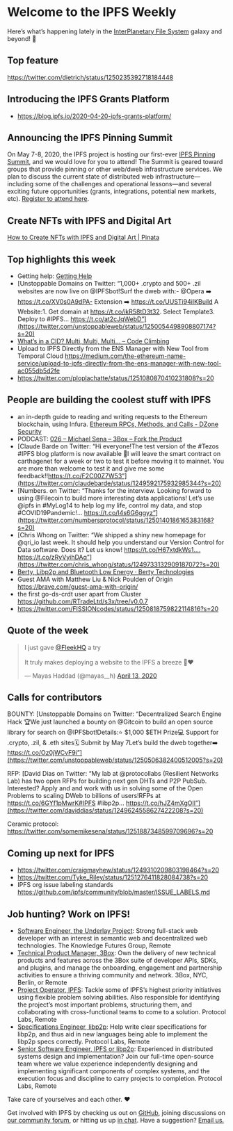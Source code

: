 # Welcome to the IPFS Weekly

Here’s what’s happening lately in the [InterPlanetary File System](https://ipfs.io/) galaxy and beyond! 🚀

## Top feature
https://twitter.com/dietrich/status/1250235392718184448


## Introducing the IPFS Grants Platform

* https://blog.ipfs.io/2020-04-20-ipfs-grants-platform/


## Announcing the IPFS Pinning Summit

On May 7-8, 2020, the IPFS project is hosting our first-ever [IPFS Pinning Summit](https://ipfspinningsummit.com/), and we would love for you to attend! The Summit is geared toward groups that provide pinning or other web/dweb infrastructure services. We plan to discuss the current state of distributed web infrastructure—including some of the challenges and operational lessons—and several exciting future opportunities (grants, integrations, potential new markets, etc). [Register to attend here](https://www.eventbrite.com/e/ipfs-pinning-summit-registration-102720606098).


## Create NFTs with IPFS and Digital Art
[How to Create NFTs with IPFS and Digital Art | Pinata](https://medium.com/pinata/ipfs-nfts-and-persistent-artwork-50a129587a36)


## Top highlights this week
* Getting help: [Getting Help](https://ipfs.io/help/)
* [Unstoppable Domains on Twitter: “1,000+ .crypto and 500+ .zil websites are now live on @IPFSbot!Surf the dweb with:- @Opera ➡️ https://t.co/XV0s0A9dPA- Extension ➡️ https://t.co/UUSTi94iIKBuild A Website:1. Get domain at https://t.co/ikR58tD3t32. Select Template3. Deploy to #IPFS… https://t.co/at2cJqWebD”](https://twitter.com/unstoppableweb/status/1250054498908807174?s=20)
* [What’s in a CID? Multi, Multi, Multi… – Code Climbing](https://codeclimbing.com/whats-in-a-cid-multi-multi-multi/)
* Upload to IPFS Directly from the ENS Manager with New Tool from Temporal Cloud https://medium.com/the-ethereum-name-service/upload-to-ipfs-directly-from-the-ens-manager-with-new-tool-ac055db5d2fe
* https://twitter.com/ploplachatte/status/1251080870410231808?s=20


## People are building the coolest stuff with IPFS
* an in-depth guide to reading and writing requests to the Ethereum blockchain, using Infura. [Ethereum RPCs, Methods, and Calls - DZone Security](https://dzone.com/articles/ethereum-rpcs-methods-and-calls)
* PODCAST: [026 – Michael Sena – 3Box – Fork the Product](https://forktheproduct.com/episodes/026-michael-sena-3box/)
* [Claude Barde on Twitter: “Hi everyone!The test version of the #Tezos #IPFS blog platform is now available 🥳I will leave the smart contract on carthagenet for a week or two to test it before moving it to mainnet. You are more than welcome to test it and give me some feedback!!https://t.co/F2C00Z7W53”](https://twitter.com/claudebarde/status/1249592175932985344?s=20)
* [Numbers. on Twitter: “Thanks for the interview. Looking forward to using @Filecoin to build more interesting data applications! Let’s use @ipfs in #MyLog14 to help log my life, control my data, and stop #COVID19Pandemic!… https://t.co/I4s6G6ggyz”](https://twitter.com/numbersprotocol/status/1250140186165383168?s=20)
* [Chris Whong on Twitter: “We shipped a shiny new homepage for @qri_io last week.  It should help you understand our Version Control for Data software.  Does it?  Let us know! https://t.co/H67xtdkWs1.… https://t.co/zRyVyihDAq”](https://twitter.com/chris_whong/status/1249733132909187072?s=20)
* [Berty, Libp2p and Bluetooth Low Energy · Berty Technologies](https://berty.tech/blog/bluetooth-low-energy)
* Guest AMA with Matthew Liu & Nick Poulden of Origin https://brave.com/guest-ama-with-origin/
* the first go-ds-crdt user apart from Cluster https://github.com/RTradeLtd/s3x/tree/v0.0.7
* https://twitter.com/FISSIONcodes/status/1250818759822114816?s=20


## Quote of the week

<blockquote class="twitter-tweet"><p lang="en" dir="ltr">I just gave <a href="https://twitter.com/FleekHQ?ref_src=twsrc%5Etfw">@FleekHQ</a> a try<br><br>It truly makes deploying a website to the IPFS a breeze 💯❤️</p>&mdash; Mayas Haddad (@mayas__h) <a href="https://twitter.com/mayas__h/status/1249686162647777281?ref_src=twsrc%5Etfw">April 13, 2020</a></blockquote>


## Calls for contributors
BOUNTY: [Unstoppable Domains on Twitter: “Decentralized Search Engine Hack 🏆We just launched a bounty on @Gitcoin to build an open source library for search on @IPFSbot!Details:⭐️ $1,000 $ETH Prize💻 Support for .crypto, .zil, & .eth sites🗓️ Submit by May 7Let’s build the dweb together➡️ https://t.co/Oz0jWCvF9i”](https://twitter.com/unstoppableweb/status/1250506382400512005?s=20)

RFP: [David Dias on Twitter: “My lab at @protocollabs (Resilient Networks Lab) has two open RFPs for building next gen DHTs and P2P PubSub. Interested? Apply and and work with us in solving some of the Open Problems to scaling DWeb to billions of users!RFPs at https://t.co/6GYf1pMwrK#IPFS #libp2p… https://t.co/hJZ4mXgOIl”](https://twitter.com/daviddias/status/1249624558627422208?s=20)

Ceramic protocol: https://twitter.com/somemikesena/status/1251887348599709696?s=20

## Coming up next for IPFS
* https://twitter.com/craigmayhew/status/1249310209803198464?s=20
* https://twitter.com/Tyke_Riley/status/1251276411828084738?s=20
* IPFS org issue labeling standards https://github.com/ipfs/community/blob/master/ISSUE_LABELS.md


## Job hunting? Work on IPFS!
* [Software Engineer, the Underlay Project](https://notes.knowledgefutures.org/pub/si1okbw9): Strong full-stack web developer with an interest in semantic web and decentralized web technologies. The Knowledge Futures Group, Remote
* [Technical Product Manager, 3Box](https://jobs.lever.co/3box/6c68f7ec-a4b4-48ab-9d77-6500e36351e7): Own the delivery of new technical products and features across the 3Box suite of developer APIs, SDKs, and plugins, and manage the onboarding, engagement and partnership activities to ensure a thriving community and network. 3Box, NYC, Berlin, or Remote
* [Project Operator, IPFS](https://jobs.lever.co/protocol/135cecff-ecc4-49ca-b516-61b63fd4d9ef): Tackle some of IPFS’s highest priority initiatives using flexible problem solving abilities. Also responsible for identifying the project’s most important problems, structuring them, and collaborating with cross-functional teams to come to a solution. Protocol Labs, Remote
* [Specifications Engineer, libp2p](https://jobs.lever.co/protocol/0ee37e17-5fb3-4b0f-8559-e5fca363e268): Help write clear specifications for libp2p, and thus aid in new languages being able to implement the libp2p specs correctly. Protocol Labs, Remote
* [Senior Software Engineer, IPFS or libp2p](https://jobs.lever.co/protocol/82793e56-124f-484c-bf13-357ef0b45bc6): Experienced in distributed systems design and implementation? Join our full-time open-source team where we value experience independently designing and implementing significant components of complex systems, and the execution focus and discipline to carry projects to completion. Protocol Labs, Remote

Take care of yourselves and each other. ❤️

Get involved with IPFS by checking us out on [GitHub](https://github.com/ipfs), joining discussions on [our community forum](https://discuss.ipfs.io/), or hitting us up [in chat](https://riot.im/app/#/room/#ipfs:matrix.org). Have a suggestion? [Email us.](mailto:newsletter@ipfs.io)
